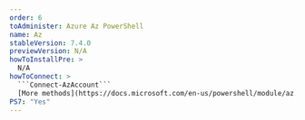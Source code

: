 ```yaml
---
order: 6
toAdminister: Azure Az PowerShell
name: Az
stableVersion: 7.4.0
previewVersion: N/A
howToInstallPre: >
  N/A
howToConnect: >
  ```Connect-AzAccount```
  [More methods](https://docs.microsoft.com/en-us/powershell/module/az.accounts/connect-azaccount)
PS7: "Yes"
---
```

